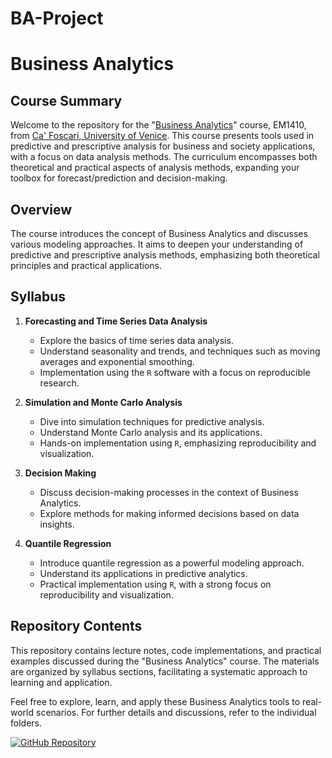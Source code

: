 # BA-Project

# Business Analytics

## Course Summary

Welcome to the repository for the "[Business Analytics](https://www.unive.it/data/course/382732/programma)" course, EM1410, from [Ca' Foscari, University of Venice](https://www.unive.it/pag/38967/). This course presents tools used in predictive and prescriptive analysis for business and society applications, with a focus on data analysis methods. The curriculum encompasses both theoretical and practical aspects of analysis methods, expanding your toolbox for forecast/prediction and decision-making.

## Overview

The course introduces the concept of Business Analytics and discusses various modeling approaches. It aims to deepen your understanding of predictive and prescriptive analysis methods, emphasizing both theoretical principles and practical applications.

## Syllabus

1. **Forecasting and Time Series Data Analysis**
   - Explore the basics of time series data analysis.
   - Understand seasonality and trends, and techniques such as moving averages and exponential smoothing.
   - Implementation using the `R` software with a focus on reproducible research.

2. **Simulation and Monte Carlo Analysis**
   - Dive into simulation techniques for predictive analysis.
   - Understand Monte Carlo analysis and its applications.
   - Hands-on implementation using `R`, emphasizing reproducibility and visualization.

3. **Decision Making**
   - Discuss decision-making processes in the context of Business Analytics.
   - Explore methods for making informed decisions based on data insights.

4. **Quantile Regression**
   - Introduce quantile regression as a powerful modeling approach.
   - Understand its applications in predictive analytics.
   - Practical implementation using `R`, with a strong focus on reproducibility and visualization.

## Repository Contents

This repository contains lecture notes, code implementations, and practical examples discussed during the "Business Analytics" course. The materials are organized by syllabus sections, facilitating a systematic approach to learning and application.

Feel free to explore, learn, and apply these Business Analytics tools to real-world scenarios. For further details and discussions, refer to the individual folders.

[![GitHub Repository](https://img.shields.io/badge/GitHub-View_on_GitHub-blue?style=flat&logo=GitHub)](https://github.com/solar-san/BA-Project)
